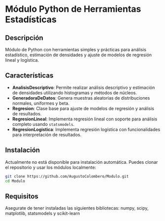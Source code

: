 # Módulo Python de Herramientas Estadísticas

## Descripción

Módulo de Python con herramientas simples y prácticas para análisis estadístico, estimación de densidades y ajuste de modelos de regresión lineal y logística.

## Características

- **AnalisisDescriptivo**: Permite realizar análisis descriptivo y estimación de densidades utilizando histogramas y métodos de núcleos.
- **GeneradoraDeDatos**: Genera muestras aleatorias de distribuciones normales, uniformes y beta.
- **Regresion**: Clase base para ajuste de modelos de regresión y análisis de resultados.
- **RegresionLineal**: Implementa regresión lineal con soporte para análisis completo usando `statsmodels`.
- **RegresionLogistica**: Implementa regresión logística con funcionalidades para interpretación de resultados.

## Instalación

Actualmente no está disponible para instalación automática. Puedes clonar el repositorio y usar los módulos localmente:

```bash
git clone https://github.com/AugustoColombero/Modulo.git
cd Modulo
````
## Requisitos
Asegurate de tener instaladas las siguientes bibliotecas: numpy, scipy, matplotlib, statsmodels y scikit-learn
